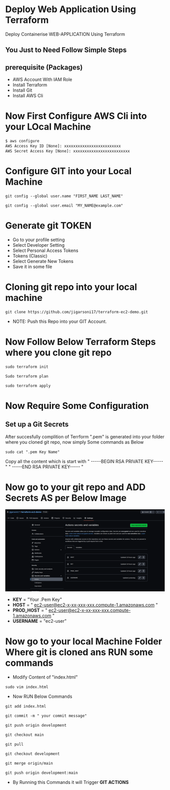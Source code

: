 
# Deploy Web Application Using Terraform

Deploy Containerise WEB-APPLICATION Using Terraform

## You Just to Need Follow Simple Steps

## prerequisite (Packages)

- AWS Account With IAM Role
- Install Terraform 
- Install Git
- Install AWS Cli


# Now First Configure AWS Cli into your LOcal Machine

```
$ aws configure
AWS Access Key ID [None]: xxxxxxxxxxxxxxxxxxxxxxxxx
AWS Secret Access Key [None]: xxxxxxxxxxxxxxxxxxxxxxxxx
```

# Configure GIT into your Local Machine

```
git config --global user.name "FIRST_NAME LAST_NAME"

```
```
git config --global user.email "MY_NAME@example.com"
```

# Generate git TOKEN 

- Go to your profile setting
- Select Developer Setting 
- Select Personal Access Tokens
- Tokens (Classic)
- Select Generate New Tokens
- Save it in some file 

# Cloning git repo into your local machine 

```
git clone https://github.com/jigarsoni17/terraform-ec2-demo.git
```
- NOTE: Push this Repo into your GIT Account.

# Now Follow Below Terraform Steps where you clone git repo

```
sudo terraform init
```

```
Sudo terraform plan
```
```
sudo terraform apply
```

# Now Require Some Configuration 

## Set up a Git Secrets 


After succesfully complition of Terrform ".pem" is generated into your folder where you cloned git repo, now simply Some commands as Below

```
sudo cat ".pem Key Name"
```


Copy all the content which is start with  " -----BEGIN RSA PRIVATE KEY----- "
" -----END RSA PRIVATE KEY----- "

# Now go to your git repo and ADD Secrets AS per Below Image

![Refrance IMAGE](https://github.com/jigarsoni17/terraform-ec2-demo/blob/c671a7eebaa3c0c64ddd734c52789bf6d4bee55e/Screenshot%20from%202023-02-09%2011-13-50.png)

- **KEY** = "Your .Pem Key"
- **HOST** = " ec2-user@ec2-x-xx-xxx-xxx.compute-1.amazonaws.com "
- **PROD_HOST** = " ec2-user@ec2-x-xx-xxx-xxx.compute-1.amazonaws.com "
- **USERNAME** = "ec2-user"


# Now go to your local Machine Folder Where git is cloned ans RUN some commands

- Modify Content of "index.html"
```
sudo vim index.html
```
- Now RUN Below Commands
```
git add index.html
```
```
git commit -m " your commit message"
```
```
git push origin development
```
```
git checkout main
```
```
git pull
```
```
git checkout development
```
```
git merge origin/main
```
```
git push origin development:main
```
-  By Running this Commands it will Trigger **GIT ACTIONS** 

